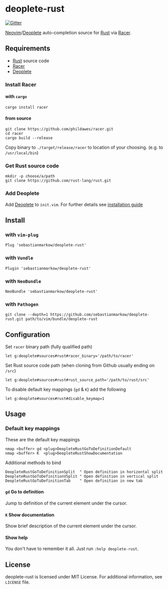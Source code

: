 # deoplete-rust

[![Gitter](https://img.shields.io/badge/chat-on%20gitter-11C19C.svg?style=flat-square)](https://gitter.im/sebastianmarkow/deoplete-rust?utm_source=badge&utm_medium=badge&utm_campaign=pr-badge)

[Neovim][neovim]/[Deoplete][deoplete] auto-completion source for [Rust][rust]
via [Racer][racer].


## Requirements
* [Rust][rust] source code
* [Racer][racer]
* [Deoplete][deoplete]

### Install Racer
#### with `cargo`
~~~
cargo install racer
~~~

#### from source
~~~
git clone https://github.com/phildawes/racer.git
cd racer
cargo build --release
~~~

Copy binary to `./target/release/racer` to location of your choosing.
(e.g. to `/usr/local/bin`)

### Get Rust source code
~~~
mkdir -p choose/a/path
git clone https://github.com/rust-lang/rust.git
~~~

### Add Deoplete
Add [Deoplete][deoplete] to `init.vim`.
For further details see [installation guide](https://github.com/Shougo/deoplete.nvim#installation)


## Install
### with `vim-plug`
~~~
Plug 'sebastianmarkow/deoplete-rust'
~~~

### with `Vundle`
~~~
Plugin 'sebastianmarkow/deoplete-rust'
~~~

### with `NeoBundle`
~~~
NeoBundle 'sebastianmarkow/deoplete-rust'
~~~

### with `Pathogen`
~~~
git clone --depth=1 https://github.com/sebastianmarkow/deoplete-rust.git path/to/vim/bundle/deoplete-rust
~~~


## Configuration
Set `racer` binary path (fully qualified path)
~~~
let g:deoplete#sources#rust#racer_binary='/path/to/racer'
~~~

Set Rust source code path (when cloning from Github usually ending on `/src`)
~~~
let g:deoplete#sources#rust#rust_source_path='/path/to/rust/src'
~~~

To disable default key mappings (`gd` & `K`) add the following
~~~
let g:deoplete#sources#rust#disable_keymap=1
~~~


## Usage
### Default key mappings
These are the default key mappings
~~~
nmap <buffer> gd <plug>DeopleteRustGoToDefinitionDefault
nmap <buffer> K  <plug>DeopleteRustShowDocumentation
~~~

Additional methods to bind
~~~
DeopleteRustGoToDefinitionSplit  " Open definition in horizontal split
DeopleteRustGoToDefinitionVSplit " Open definition in vertical split
DeopleteRustGoToDefinitionTab    " Open definition in new tab
~~~

#### `gd` Go to definition
Jump to definition of the current element under the cursor.

#### `K` Show documentation
Show brief description of the current element under the cursor.

#### Show help
You don't have to remember it all. Just run `:help deoplete-rust`.

## License
deoplete-rust is licensed under MIT License.
For additional information, see `LICENSE` file.

[racer]: https://github.com/phildawes/racer
[neovim]: https://github.com/neovim/neovim
[deoplete]: https://github.com/Shougo/deoplete.nvim
[rust]: https://github.com/rust-lang/rust
